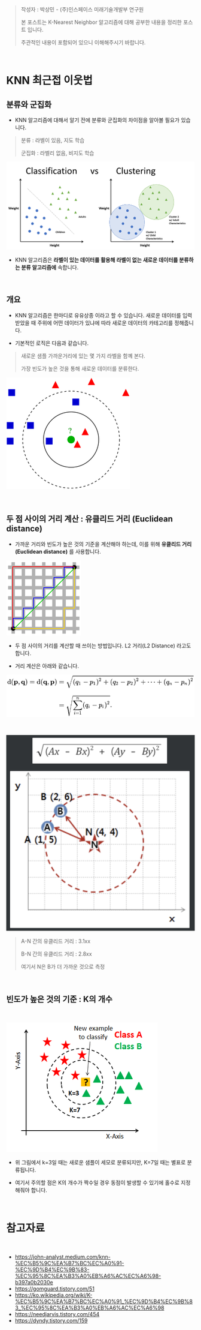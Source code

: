 
> 작성자 : 박상민 - (주)인스페이스 미래기술개발부 연구원
>
> 본 포스트는 K-Nearest Neighbor 알고리즘에 대해 공부한 내용을 정리한 포스트 입니다.
>
> 주관적인 내용이 포함되어 있으니 이해해주시기 바랍니다.  

<br/>

# KNN 최근접 이웃법

## 분류와 군집화

* KNN 알고리즘에 대해서 알기 전에 분류와 군집화의 차이점을 알아볼 필요가 있습니다.

> 분류 : 라벨이 있음, 지도 학습
>
> 군집화 : 라벨리 없음, 비지도 학습

![clustering vs classification](/images/2021_03_24_knn_study_figure_1.png)

* KNN 알고리즘은 __라벨이 있는 데이터를 활용해 라벨이 없는 새로운 데이터를 분류하는 분류 알고리즘에__ 속합니다.

<br/>

## 개요

* KNN 알고리즘은 한마디로 유유상종 이라고 할 수 있습니다. 새로운 데이터를 입력 받았을 때 주위에 어떤 데이터가 있냐에 따라 새로운 데이터의 카테고리를 정해줍니다.

* 기본적인 로직은 다음과 같습니다.

>
> 새로운 샘플 가까운거리에 있는 몇 가지 라벨을 함꼐 본다.
>
> 가장 빈도가 높은 것을 통해 새로운 데이터를 분류한다.

![KNN](/images/2021_03_24_knn_study_figure_2.png)


<br/>


## 두 점 사이의 거리 계산 : 유클리드 거리 (Euclidean distance)

* 가까운 거리와 빈도가 높은 것의 기준을 계산해야 하는데, 이를 위해 __유클리드 거리 (Euclidean distance)__ 를 사용합니다.

![KNN](/images/2021_03_24_knn_study_figure_4.png)

* 두 점 사이의 거리를 계산할 때 쓰이는 방법입니다. L2 거리(L2 Distance) 라고도 합니다.

* 거리 계산은 아래와 같습니다.

![KNN](/images/2021_03_24_knn_study_figure_3.svg)


<br>

![KNN](/images/2021_03_24_knn_study_figure_5.png)

> A-N 간의 유클리드 거리 : 3.1xx
>
> B-N 간의 유클리드 거리 : 2.8xx
>
> 여기서 N은 B가 더 가까운 것으로 측정

<br/>

## 빈도가 높은 것의 기준 : K의 개수

<br>

![KNN](/images/2021_03_24_knn_study_figure_6.png)

* 위 그림에서 k=3일 때는 새로운 샘플이 세모로 분류되지만, K=7일 때는 별표로 분류됩니다.

* 여기서 주의할 점은 K의 개수가 짝수일 경우 동점이 발생할 수 있기에 홀수로 지정해줘야 합니다.

<br/>

# 참고자료

<br/>

* https://john-analyst.medium.com/knn-%EC%B5%9C%EA%B7%BC%EC%A0%91-%EC%9D%B4%EC%9B%83-%EC%95%8C%EA%B3%A0%EB%A6%AC%EC%A6%98-b397a0b2030e
* https://gomguard.tistory.com/51
* https://ko.wikipedia.org/wiki/K-%EC%B5%9C%EA%B7%BC%EC%A0%91_%EC%9D%B4%EC%9B%83_%EC%95%8C%EA%B3%A0%EB%A6%AC%EC%A6%98
* https://needjarvis.tistory.com/454
* https://dyndy.tistory.com/159